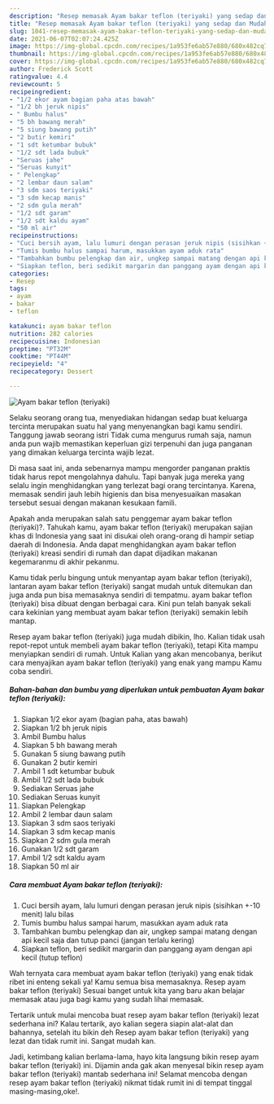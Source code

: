 ```yaml
---
description: "Resep memasak Ayam bakar teflon (teriyaki) yang sedap dan Mudah Dibuat"
title: "Resep memasak Ayam bakar teflon (teriyaki) yang sedap dan Mudah Dibuat"
slug: 1041-resep-memasak-ayam-bakar-teflon-teriyaki-yang-sedap-dan-mudah-dibuat
date: 2021-06-07T02:07:24.425Z
image: https://img-global.cpcdn.com/recipes/1a953fe6ab57e880/680x482cq70/ayam-bakar-teflon-teriyaki-foto-resep-utama.jpg
thumbnail: https://img-global.cpcdn.com/recipes/1a953fe6ab57e880/680x482cq70/ayam-bakar-teflon-teriyaki-foto-resep-utama.jpg
cover: https://img-global.cpcdn.com/recipes/1a953fe6ab57e880/680x482cq70/ayam-bakar-teflon-teriyaki-foto-resep-utama.jpg
author: Frederick Scott
ratingvalue: 4.4
reviewcount: 5
recipeingredient:
- "1/2 ekor ayam bagian paha atas bawah"
- "1/2 bh jeruk nipis"
- " Bumbu halus"
- "5 bh bawang merah"
- "5 siung bawang putih"
- "2 butir kemiri"
- "1 sdt ketumbar bubuk"
- "1/2 sdt lada bubuk"
- "Seruas jahe"
- "Seruas kunyit"
- " Pelengkap"
- "2 lembar daun salam"
- "3 sdm saos teriyaki"
- "3 sdm kecap manis"
- "2 sdm gula merah"
- "1/2 sdt garam"
- "1/2 sdt kaldu ayam"
- "50 ml air"
recipeinstructions:
- "Cuci bersih ayam, lalu lumuri dengan perasan jeruk nipis (sisihkan +-10 menit) lalu bilas"
- "Tumis bumbu halus sampai harum, masukkan ayam aduk rata"
- "Tambahkan bumbu pelengkap dan air, ungkep sampai matang dengan api kecil saja dan tutup panci (jangan terlalu kering)"
- "Siapkan teflon, beri sedikit margarin dan panggang ayam dengan api kecil (tutup teflon)"
categories:
- Resep
tags:
- ayam
- bakar
- teflon

katakunci: ayam bakar teflon 
nutrition: 282 calories
recipecuisine: Indonesian
preptime: "PT32M"
cooktime: "PT44M"
recipeyield: "4"
recipecategory: Dessert

---
```



![Ayam bakar teflon (teriyaki)](https://img-global.cpcdn.com/recipes/1a953fe6ab57e880/680x482cq70/ayam-bakar-teflon-teriyaki-foto-resep-utama.jpg)

Selaku seorang orang tua, menyediakan hidangan sedap buat keluarga tercinta merupakan suatu hal yang menyenangkan bagi kamu sendiri. Tanggung jawab seorang istri Tidak cuma mengurus rumah saja, namun anda pun wajib memastikan keperluan gizi terpenuhi dan juga panganan yang dimakan keluarga tercinta wajib lezat.

Di masa  saat ini, anda sebenarnya mampu mengorder panganan praktis tidak harus repot mengolahnya dahulu. Tapi banyak juga mereka yang selalu ingin menghidangkan yang terlezat bagi orang tercintanya. Karena, memasak sendiri jauh lebih higienis dan bisa menyesuaikan masakan tersebut sesuai dengan makanan kesukaan famili. 



Apakah anda merupakan salah satu penggemar ayam bakar teflon (teriyaki)?. Tahukah kamu, ayam bakar teflon (teriyaki) merupakan sajian khas di Indonesia yang saat ini disukai oleh orang-orang di hampir setiap daerah di Indonesia. Anda dapat menghidangkan ayam bakar teflon (teriyaki) kreasi sendiri di rumah dan dapat dijadikan makanan kegemaranmu di akhir pekanmu.

Kamu tidak perlu bingung untuk menyantap ayam bakar teflon (teriyaki), lantaran ayam bakar teflon (teriyaki) sangat mudah untuk ditemukan dan juga anda pun bisa memasaknya sendiri di tempatmu. ayam bakar teflon (teriyaki) bisa dibuat dengan berbagai cara. Kini pun telah banyak sekali cara kekinian yang membuat ayam bakar teflon (teriyaki) semakin lebih mantap.

Resep ayam bakar teflon (teriyaki) juga mudah dibikin, lho. Kalian tidak usah repot-repot untuk membeli ayam bakar teflon (teriyaki), tetapi Kita mampu menyiapkan sendiri di rumah. Untuk Kalian yang akan mencobanya, berikut cara menyajikan ayam bakar teflon (teriyaki) yang enak yang mampu Kamu coba sendiri.

<!--inarticleads1-->

##### Bahan-bahan dan bumbu yang diperlukan untuk pembuatan Ayam bakar teflon (teriyaki):

1. Siapkan 1/2 ekor ayam (bagian paha, atas bawah)
1. Siapkan 1/2 bh jeruk nipis
1. Ambil  Bumbu halus
1. Siapkan 5 bh bawang merah
1. Gunakan 5 siung bawang putih
1. Gunakan 2 butir kemiri
1. Ambil 1 sdt ketumbar bubuk
1. Ambil 1/2 sdt lada bubuk
1. Sediakan Seruas jahe
1. Sediakan Seruas kunyit
1. Siapkan  Pelengkap
1. Ambil 2 lembar daun salam
1. Siapkan 3 sdm saos teriyaki
1. Siapkan 3 sdm kecap manis
1. Siapkan 2 sdm gula merah
1. Gunakan 1/2 sdt garam
1. Ambil 1/2 sdt kaldu ayam
1. Siapkan 50 ml air




<!--inarticleads2-->

##### Cara membuat Ayam bakar teflon (teriyaki):

1. Cuci bersih ayam, lalu lumuri dengan perasan jeruk nipis (sisihkan +-10 menit) lalu bilas
1. Tumis bumbu halus sampai harum, masukkan ayam aduk rata
1. Tambahkan bumbu pelengkap dan air, ungkep sampai matang dengan api kecil saja dan tutup panci (jangan terlalu kering)
1. Siapkan teflon, beri sedikit margarin dan panggang ayam dengan api kecil (tutup teflon)




Wah ternyata cara membuat ayam bakar teflon (teriyaki) yang enak tidak ribet ini enteng sekali ya! Kamu semua bisa memasaknya. Resep ayam bakar teflon (teriyaki) Sesuai banget untuk kita yang baru akan belajar memasak atau juga bagi kamu yang sudah lihai memasak.

Tertarik untuk mulai mencoba buat resep ayam bakar teflon (teriyaki) lezat sederhana ini? Kalau tertarik, ayo kalian segera siapin alat-alat dan bahannya, setelah itu bikin deh Resep ayam bakar teflon (teriyaki) yang lezat dan tidak rumit ini. Sangat mudah kan. 

Jadi, ketimbang kalian berlama-lama, hayo kita langsung bikin resep ayam bakar teflon (teriyaki) ini. Dijamin anda gak akan menyesal bikin resep ayam bakar teflon (teriyaki) mantab sederhana ini! Selamat mencoba dengan resep ayam bakar teflon (teriyaki) nikmat tidak rumit ini di tempat tinggal masing-masing,oke!.

